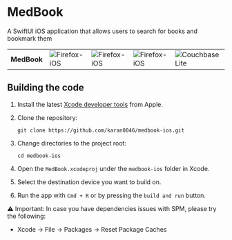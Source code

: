 # MedBook
A SwiftUI iOS application that allows users to search for books and bookmark them


<table>
  <tr>
    <th style="border: none;"><strong>MedBook</strong></th>
    <td style="border: none;"><img src="https://img.shields.io/badge/Xcode-16.2-blue?logo=Xcode&logoColor=white" alt="Firefox-iOS"></td>
    <td style="border: none;"><img src="https://img.shields.io/badge/Swift-6.0.3-red?logo=Swift&logoColor=white" alt="Firefox-iOS"></td>
    <td style="border: none;"><img src="https://img.shields.io/badge/iOS-17.0+-green?logo=apple&logoColor=white" alt="Firefox-iOS"></td>
    <td style="border: none;"><img src="https://img.shields.io/badge/Couchbase_Lite-3.2.2-red?logo=couchbase&logoColor=white" alt="Couchbase Lite"></td>
  </tr>
</table>


## Building the code

1. Install the latest [Xcode developer tools](https://developer.apple.com/download/all/) from Apple.
  
2. Clone the repository:
    ```shell
    git clone https://github.com/karan0046/medbook-ios.git
    ```
3. Change directories to the project root:
    ```shell
    cd medbook-ios
    ```
5. Open the `MedBook.xcodeproj` under the `medbook-ios` folder in Xcode.
1. Select the destination device you want to build on.
1. Run the app with `Cmd + R` or by pressing the `build and run` button.

⚠️ Important: In case you have dependencies issues with SPM, please try the following:
- Xcode -> File -> Packages -> Reset Package Caches


